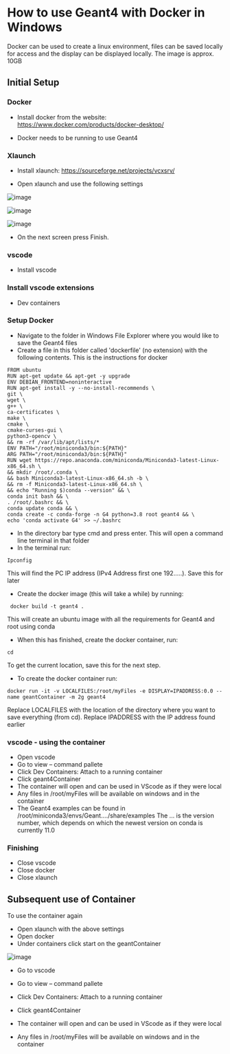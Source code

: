 # How to use Geant4 with Docker in Windows

Docker can be used to create a linux environment, files can be saved locally for access and the display can be displayed locally. The image is approx. 10GB
 
## Initial Setup
 
### Docker
* Install docker from the website:
https://www.docker.com/products/docker-desktop/
 
* Docker needs to be running to use Geant4
 
### Xlaunch 
 
* Install xlaunch:
https://sourceforge.net/projects/vcxsrv/
 
* Open xlaunch and use the following settings
 
 ![image](https://user-images.githubusercontent.com/91849139/219609496-c22e7c0a-2163-4b15-9495-a3d66c9a0ae5.png)

![image](https://user-images.githubusercontent.com/91849139/219609512-f495567e-b37b-4cc1-8793-79f749a0de55.png)

![image](https://user-images.githubusercontent.com/91849139/219609561-20827e36-c765-4e98-8c20-299f0b6b55e6.png)


* On the next screen press Finish.
 
### vscode 
* Install vscode
 
### Install vscode extensions 
* Dev containers
 
### Setup Docker
* Navigate to the folder in Windows File Explorer where you would like to save the Geant4 files 
* Create a file in this folder called 'dockerfile' (no extension) with the following contents. This is the instructions for docker
 ```
FROM ubuntu 
RUN apt-get update && apt-get -y upgrade
ENV DEBIAN_FRONTEND=noninteractive
 RUN apt-get install -y --no-install-recommends \ 
 git \ 
 wget \ 
 g++ \ 
 ca-certificates \ 
 make \ 
 cmake \ 
 cmake-curses-gui \ 
 python3-opencv \ 
 && rm -rf /var/lib/apt/lists/* 
ENV PATH="/root/miniconda3/bin:${PATH}" 
ARG PATH="/root/miniconda3/bin:${PATH}" 
RUN wget https://repo.anaconda.com/miniconda/Miniconda3-latest-Linux-x86_64.sh \ 
&& mkdir /root/.conda \ 
&& bash Miniconda3-latest-Linux-x86_64.sh -b \ 
&& rm -f Miniconda3-latest-Linux-x86_64.sh \ 
&& echo "Running $)conda --version" && \ 
conda init bash && \ 
. /root/.bashrc && \ 
conda update conda && \ 
conda create -c conda-forge -n G4 python=3.8 root geant4 && \ 
echo 'conda activate G4' >> ~/.bashrc 
 ```
* In the directory bar type cmd and press enter. This will open a command line terminal in that folder
* In the terminal run:
```
Ipconfig
```
This will find the PC IP address (IPv4 Address first one 192.....). Save this for later
 
* Create the docker image (this will take a while) by running:
```
 docker build -t geant4 .
 ```
This will create an ubuntu image with all the requirements for Geant4 and root using conda
* When this has finished, create the docker container, run:
```
cd
```
To get the current location, save this for the next step.
* To create the docker container run:
```
docker run -it -v LOCALFILES:/root/myFiles -e DISPLAY=IPADDRESS:0.0 --name geantContainer -m 2g geant4
```
Replace LOCALFILES with the location of the directory where you want to save everything (from cd).
Replace IPADDRESS with the IP address found earlier
 
### vscode - using the container
*	Open vscode
*	Go to view – command pallete
*	Click Dev Containers: Attach to a running container 
*	Click geant4Container
*	The container will open and can be used in VScode as if they were local
*	Any files in /root/myFiles will be available on windows and in the container
*	The Geant4 examples can be found in /root/miniconda3/envs/Geant..../share/examples
The … is the version number, which depends on which the newest version on conda is currently 11.0
 
 
### Finishing
*	Close vscode
*	Close docker
*	Close xlaunch
 
 
## Subsequent use of Container
 
To use the container again
*	Open xlaunch with the above settings
*	Open docker
*	Under containers click start on the geantContainer
 
![image](https://user-images.githubusercontent.com/91849139/219609625-8983e380-7281-4262-83fb-eefb6db50944.png)

*	Go to vscode
*	Go to view – command pallete
*	Click Dev Containers: Attach to a running container 

*	Click geant4Container
*	The container will open and can be used in VScode as if they were local
*	Any files in /root/myFiles will be available on windows and in the container
 

